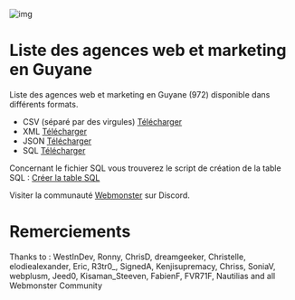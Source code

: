 ![img](https://techmonster.info/assets/img/logo-webmonster-community.png)

# Liste des agences web et marketing en Guyane

Liste des agences web et marketing en Guyane (972) disponible dans différents formats.

- CSV (séparé par des virgules)
[Télécharger](agences-guyane.csv)
- XML
[Télécharger](agences-guyane.xml)
- JSON
[Télécharger](agences-guyane.json)
- SQL
[Télécharger](agences-guyane.sql)

Concernant le fichier SQL vous trouverez le script de création de la table SQL :
[Créer la table SQL](create-table.sql)


Visiter la communauté [Webmonster](https://discord.gg/maynphPgp2) sur Discord.


# Remerciements
Thanks to : WestInDev, Ronny, ChrisD, dreamgeeker, Christelle, elodiealexander, Eric, R3tr0_, SignedA, Kenjisupremacy, Chriss, SoniaV, webplusm, Jeed0, Kisaman_Steeven, FabienF, FVR71F, Nautilias and all Webmonster Community

